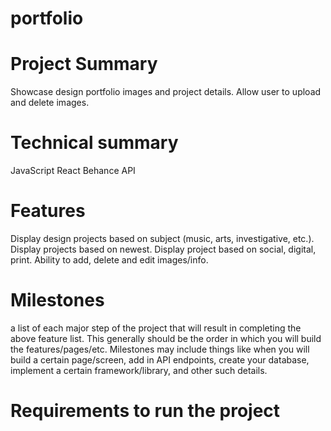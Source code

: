 # portfolio
# Project Summary
Showcase design portfolio images and project details. Allow user to upload and delete images.
# Technical summary
JavaScript React
Behance API
# Features
Display design projects based on subject (music, arts, investigative, etc.).
Display projects based on newest.
Display project based on social, digital, print.
Ability to add, delete and edit images/info.
# Milestones
a list of each major step of the project that will result in completing the above feature list. This generally should be the order in which you will build the features/pages/etc. Milestones may include things like when you will build a certain page/screen, add in API endpoints, create your database, implement a certain framework/library, and other such details.
# Requirements to run the project 
